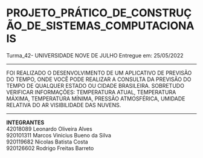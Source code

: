 # PROJETO_PRÁTICO_DE_CONSTRUÇÃO_DE_SISTEMAS_COMPUTACIONAIS
Turma_42- UNIVERSIDADE NOVE DE JULHO 
Entregue em: 25/05/2022

------------------------------------------------------------------------------------------------------------------------------

FOI REALIZADO O DESENVOLVIMENTO DE UM APLICATIVO DE PREVISÃO DO TEMPO, ONDE VOCÊ PODE REALIZAR A CONSULTA DA PREVISÃO DO TEMPO DE QUALQUER ESTADO OU CIDADE BRASILEIRA.
SOBRETUDO VERIFICAR INFORMAÇÕES: TEMPERATURA ATUAL, TEMPERATURA MÁXIMA, TEMPERATURA MÍNIMA, PRESSÃO ATMOSFÉRICA, UMIDADE RELATIVA DO AR VISIBILIDADE DAS NUVENS.

------------------------------------------------------------------------------------------------------------------------------

**INTEGRANTES**\
42018089   Leonardo Oliveira Alves\
920101311  Marcos Vinicius Bueno da Silva\
920119682  Nicolas Batista Costa\
920126602  Rodrigo Freitas Barreto
